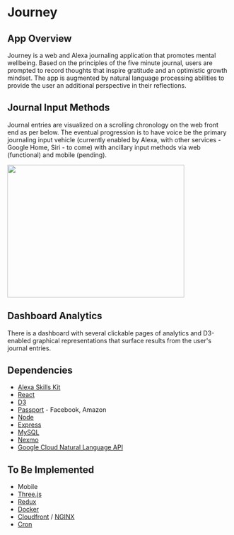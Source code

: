 # Journey

## App Overview

Journey is a web and Alexa journaling application that promotes mental wellbeing. Based on the principles of the five minute journal, users are prompted to record thoughts that inspire gratitude and an optimistic growth mindset. The app is augmented by natural language processing abilities to provide the user an additional perspective in their reflections.

## Journal Input Methods

Journal entries are visualized on a scrolling chronology on the web front end as per below. The eventual progression is to have voice be the primary journaling input vehicle (currently enabled by Alexa, with other services - Google Home, Siri - to come) with ancillary input methods via web (functional) and mobile (pending).

<!-- ![journal page](https://github.com/simeonlee/journey/blob/master/images/app/journal-page.png "Journey journal page") -->

<img src=https://github.com/simeonlee/journey/blob/master/images/app/journal-page.png width=400 height=300 />

## Dashboard Analytics

There is a dashboard with several clickable pages of analytics and D3-enabled graphical representations that surface results from the user's journal entries.

## Dependencies

+ [Alexa Skills Kit](https://developer.amazon.com/alexa-skills-kit)
+ [React](https://facebook.github.io/react)
+ [D3](https://d3js.org)
+ [Passport](https://nodejs.org) - Facebook, Amazon
+ [Node](https://nodejs.org)
+ [Express](https://nodejs.org)
+ [MySQL](https://www.mysql.com)
+ [Nexmo](https://www.nexmo.com)
+ [Google Cloud Natural Language API](https://cloud.google.com/natural-language)

## To Be Implemented

+ Mobile
+ [Three.js](https://threejs.org/)
+ [Redux](https://github.com/reactjs/redux)
+ [Docker](https://www.docker.com)
+ [Cloudfront](https://aws.amazon.com/cloudfront/) / [NGINX](https://www.nginx.com/)
+ [Cron](https://en.wikipedia.org/wiki/Cron)